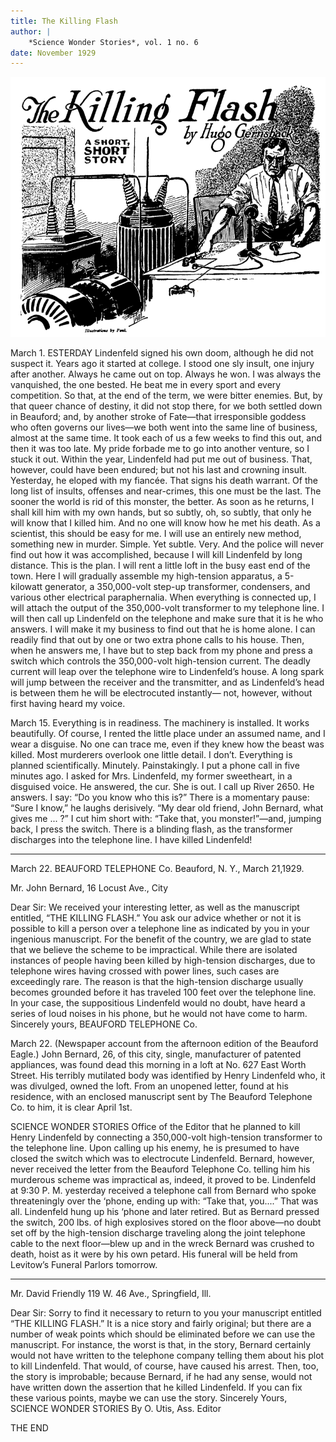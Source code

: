 ```yaml
---
title: The Killing Flash
author: |
    *Science Wonder Stories*, vol. 1 no. 6
date: November 1929
---
```


![I cut him short with: “Take that, you monster!”---and, jumping back, I press the switch. There is a blinding flash.](images/killing_flash.png)

March 1.
ESTERDAY Lindenfeld signed his own doom,  although  he  did  not  suspect  it.
Years ago it started at college. I stood one sly insult, one injury after another. Always he came out on top. Always he won. I was always the vanquished, the one bested. He beat me in every sport and every competition. So that, at the end of the term, we were bitter enemies.
But, by that queer chance of destiny, it did not stop there, for we both settled down in Beauford; and, by another stroke of Fate—that irresponsible goddess who often governs our lives—we both went into the same line  of business, almost at the same time. It took each of us a few weeks to find this out, and then it was too late. My pride forbade me to go into another venture, so I stuck it out. Within the year, Lindenfeld had put me out of business. That, however, could have been endured; but not his
last and crowning insult.
Yesterday, he eloped with my fiancée. That signs his death warrant. Of the long list of insults, offenses and near-crimes, this one must be the last. The sooner the world is rid of this monster, the better.
As soon as he returns, I shall kill him with my own hands, but so subtly, oh, so subtly, that only he will know that I killed him. And no one will know how he met his death.
As a scientist, this should be easy for me. I will use an entirely new method, something new in murder. Simple. Yet subtle. Very. And the police will never find out how it was accomplished, because I will kill Lindenfeld by long distance.
This is the plan. I will rent a little loft in the busy east end of the town. Here I will gradually assemble my high-tension apparatus, a 5-kilowatt generator, a 350,000-volt step-up transformer, condensers, and various other electrical paraphernalia. When everything is connected up, I will   attach   the   output   of   the   350,000-volt
transformer to my telephone line. I will then call up Lindenfeld on the telephone and make sure that it is he who answers. I will make it my business to find out that he is home alone. I can readily find that out by one or two extra phone calls to his house. Then, when he answers me, I have but to step back from my phone and press a switch which  controls  the  350,000-volt
high-tension current. The deadly current will leap over the telephone wire to Lindenfeld’s house. A long spark will jump between the receiver and the transmitter, and as Lindenfeld’s head is between them he will be electrocuted instantly— not, however, without first having heard my voice.

March 15.
Everything is in  readiness. The machinery is installed. It works beautifully. Of course, I rented the little place under an assumed   name,   and   I   wear   a
disguise. No one can trace me, even if they knew how the beast was killed. Most murderers overlook one little detail. I don’t. Everything is planned scientifically. Minutely. Painstakingly. I put a phone call in five minutes ago. I asked for Mrs. Lindenfeld, my former sweetheart, in a disguised voice. He answered, the cur. She is out.
I call up River 2650. He answers. I say: “Do you know who this is?” There is a momentary pause: “Sure I know,” he laughs derisively. “My dear old friend, John Bernard, what gives me ... ?”
I   cut   him   short   with:   “Take   that,   you monster!”—and,
jumping back, I press the switch. There is a blinding  flash,  as  the transformer discharges into the telephone line. I	have	killed
Lindenfeld!


*	*	*
March 22.
BEAUFORD TELEPHONE Co.
Beauford, N. Y., March 21,1929.

Mr. John Bernard, 16 Locust Ave., City

Dear Sir:
We received your interesting letter, as well as the manuscript entitled, “THE KILLING FLASH.”
You ask our advice whether or not it is possible to kill a person over a telephone line as indicated by you in your ingenious manuscript.
For the benefit of the country, we are glad to state that we believe the scheme to be impractical.
While there are isolated instances of people having been killed by high-tension discharges, due to telephone wires having crossed with power lines, such cases
are exceedingly rare.
The reason is that the high-tension discharge usually becomes grounded before it has traveled 100 feet over the telephone line.
In your case, the suppositious Lindenfeld would no doubt, have heard a series of loud noises in his phone, but he would not have come to harm.
Sincerely yours,  BEAUFORD TELEPHONE Co.

March 22.
(Newspaper account from the afternoon edition of
the Beauford Eagle.) John  Bernard,  26,
of this city, single, manufacturer	of patented appliances, was found dead this morning in a loft at No. 627 East Worth Street. His terribly mutilated body was identified by Henry Lindenfeld who, it was divulged, owned the loft.
From an unopened letter, found at his residence, with an enclosed manuscript sent by The Beauford Telephone Co. to him, it is clear
April 1st.

SCIENCE WONDER STORIES
Office of the Editor
that  he  planned  to  kill  Henry  Lindenfeld  by
connecting a 350,000-volt high-tension transformer to the telephone line. Upon calling up his enemy, he is presumed to have closed the switch which was to electrocute Lindenfeld.
Bernard, however, never received the letter from the Beauford Telephone Co. telling him his murderous scheme was impractical as, indeed, it proved to be. Lindenfeld at 9:30 P. M. yesterday received a telephone call from Bernard who spoke threateningly over the ‘phone, ending up with: “Take that, you....” That was all. Lindenfeld hung up his ‘phone and later retired.
But as Bernard pressed the switch, 200 lbs. of high explosives stored on the floor above—no doubt set off by the high-tension discharge traveling along the joint telephone cable to the next floor—blew up and in the wreck Bernard was crushed to death, hoist as it were by his own petard. His funeral will be held from Levitow’s Funeral Parlors tomorrow.

*	*	*

Mr. David Friendly 119 W. 46 Ave.,
Springfield, Ill.

Dear Sir:
Sorry to find it necessary to return to you your manuscript entitled “THE KILLING FLASH.”
It is a nice story and fairly original; but there are a number  of  weak points  which  should be eliminated before we can use the manuscript. For instance, the worst is that, in the story, Bernard certainly would not have written to the telephone company telling them about his plot to kill Lindenfeld. That would, of course, have caused his arrest.
Then, too, the story is improbable; because Bernard, if he had any sense, would not have written down the assertion that he killed Lindenfeld. If you can fix these various points, maybe we can use the story.
Sincerely Yours, SCIENCE WONDER STORIES
By O. Utis, Ass. Editor

THE END
